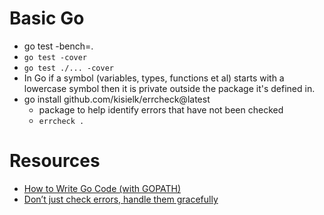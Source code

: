 # Basic Go

-   go test -bench=.
-   `go test -cover`
-   `go test ./... -cover`
-   In Go if a symbol (variables, types, functions et al) starts with a lowercase symbol then it is private outside the package it's defined in.
-   go install github.com/kisielk/errcheck@latest
    -   package to help identify errors that have not been checked
    -   `errcheck .`

# Resources

-   [How to Write Go Code (with GOPATH)](https://go.dev/doc/gopath_code)
-   [Don’t just check errors, handle them gracefully](https://dave.cheney.net/2016/04/27/dont-just-check-errors-handle-them-gracefully)
